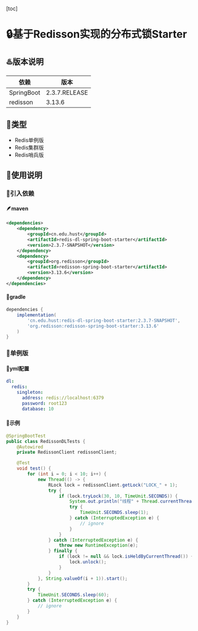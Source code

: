 [toc]

# 🔒基于Redisson实现的分布式锁Starter

## ♨️版本说明
| 依赖         | 版本            |
|------------|---------------|
| SpringBoot | 2.3.7.RELEASE |
| redisson   | 3.13.6        |

## 🍂类型
+ Redis单例版
+ Redis集群版
+ Redis哨兵版

## 📖使用说明
### 🐾引入依赖
#### 🪶maven
```xml
<dependencies>
    <dependency>
        <groupId>cn.edu.hust</groupId>
        <artifactId>redis-dl-spring-boot-starter</artifactId>
        <version>2.3.7-SNAPSHOT</version>
    </dependency>
    <dependency>
        <groupId>org.redisson</groupId>
        <artifactId>redisson-spring-boot-starter</artifactId>
        <version>3.13.6</version>
    </dependency>
</dependencies>
```

#### 🐘gradle
```groovy
dependencies {
    implementation(
        'cn.edu.hust:redis-dl-spring-boot-starter:2.3.7-SNAPSHOT',
        'org.redisson:redisson-spring-boot-starter:3.13.6'
    )
}
```

### 🌹单例版
#### 📝yml配置
```yaml
dl:
  redis:
    singleton:
      address: redis://localhost:6379
      password: root123
      database: 10
```

#### 🎉示例
```java
@SpringBootTest
public class RedissonDLTests {
    @Autowired
    private RedissonClient redissonClient;

    @Test
    void test() {
        for (int i = 0; i < 10; i++) {
            new Thread(() -> {
                RLock lock = redissonClient.getLock("LOCK_" + 1);
                try {
                    if (lock.tryLock(30, 10, TimeUnit.SECONDS)) {
                        System.out.println("线程" + Thread.currentThread().getName() + "获取锁");
                        try {
                            TimeUnit.SECONDS.sleep(1);
                        } catch (InterruptedException e) {
                            // ignore
                        }
                    }
                } catch (InterruptedException e) {
                    throw new RuntimeException(e);
                } finally {
                    if (lock != null && lock.isHeldByCurrentThread()) {
                        lock.unlock();
                    }
                }
            }, String.valueOf(i + 1)).start();
        }
        try {
            TimeUnit.SECONDS.sleep(60);
        } catch (InterruptedException e) {
            // ignore
        }
    }
}
```